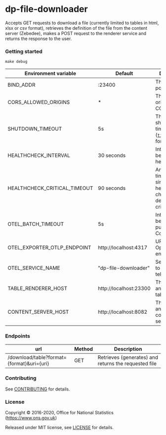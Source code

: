 dp-file-downloader
================

Accepts GET requests to download a file (currently limited to tables in html, xlsx or csv format),
retrieves the definition of the file from the content server (Zebedee),
makes a POST request to the renderer service and returns the response to the user.

### Getting started

```
make debug
```


| Environment variable          |   Default              | Description
| ----------------------------- | -----------------------| -----------
| BIND_ADDR                     | :23400                 | The host and port to bind to                                                                    |
| CORS_ALLOWED_ORIGINS          | *                      | The allowed origins for CORS requests                                                           |
| SHUTDOWN_TIMEOUT              | 5s                     | The graceful shutdown timeout ([`time.Duration`](https://golang.org/pkg/time/#Duration) format) |
| HEALTHCHECK_INTERVAL          | 30 seconds             | Interval between health checks                                                                  |
| HEALTHCHECK_CRITICAL_TIMEOUT  | 90 seconds             | Amount of time to pass since last healthy health check to be deemed a critical failure          |
| OTEL_BATCH_TIMEOUT            | 5s                     | Interval between pushes to OT Collector                                                         |
| OTEL_EXPORTER_OTLP_ENDPOINT   | http://localhost:4317  | URL for OpenTelemetry endpoint                                                                  |
| OTEL_SERVICE_NAME             | "dp-file-downloader"   | Service name to report to telemetry tools                                                       |
| TABLE_RENDERER_HOST           | http://localhost:23300 | The hostname and port of the table renderer                                                     |
| CONTENT_SERVER_HOST           | http://localhost:8082  | The hostname and port of the content service                                                    |

### Endpoints

| url                                       | Method | Description                                          |
| ---                                       | ------ | -----------                                          |
| /download/table?format={format}&uri={uri} | GET    | Retrieves (generates) and returns the requested file |


### Contributing

See [CONTRIBUTING](CONTRIBUTING.md) for details.

### License

Copyright © 2016-2020, Office for National Statistics (https://www.ons.gov.uk)

Released under MIT license, see [LICENSE](LICENSE.md) for details.
